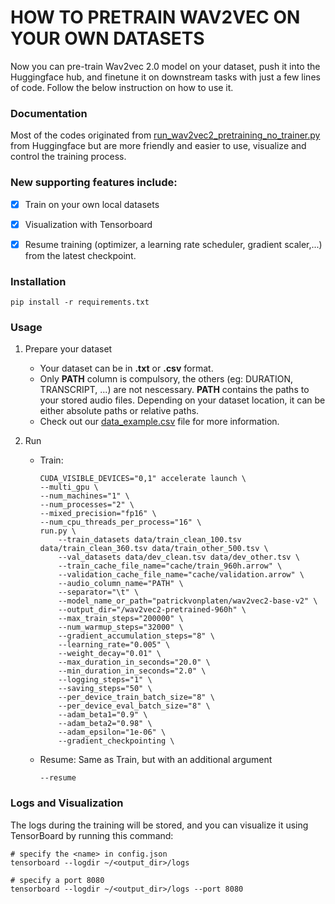# HOW TO PRETRAIN WAV2VEC ON YOUR OWN DATASETS
Now you can pre-train Wav2vec 2.0 model on your dataset, push it into the Huggingface hub, and finetune it on downstream tasks with just a few lines of code. Follow the below instruction on how to use it.
<a name = "documentation" ></a>
### Documentation
Most of the codes originated from [run_wav2vec2_pretraining_no_trainer.py](https://github.com/huggingface/transformers/blob/main/examples/pytorch/speech-pretraining/run_wav2vec2_pretraining_no_trainer.py) from Huggingface but are more friendly and easier to use, visualize and control the training process. </br>
### New supporting features include:
- [x] Train on your own local datasets
- [x] Visualization with Tensorboard 
- [x] Resume training (optimizer, a learning rate scheduler, gradient scaler,...) from the latest checkpoint.


<a name = "installation" ></a>
### Installation
```
pip install -r requirements.txt
```

<a name = "usage" ></a>
### Usage
1. Prepare your dataset
    - Your dataset can be in <b>.txt</b> or <b>.csv</b> format.
    - Only <b>PATH</b> column is compulsory, the others (eg: DURATION, TRANSCRIPT, ...) are not nescessary. <b>PATH</b> contains the paths to your stored audio files. Depending on your dataset location, it can be either absolute paths or relative paths.
    - Check out our [data_example.csv](examples/data_example.csv) file for more information.

3. Run
    - Train:
        ```
        CUDA_VISIBLE_DEVICES="0,1" accelerate launch \
        --multi_gpu \
        --num_machines="1" \
        --num_processes="2" \
        --mixed_precision="fp16" \
        --num_cpu_threads_per_process="16" \
        run.py \
            --train_datasets data/train_clean_100.tsv data/train_clean_360.tsv data/train_other_500.tsv \
            --val_datasets data/dev_clean.tsv data/dev_other.tsv \
            --train_cache_file_name="cache/train_960h.arrow" \
            --validation_cache_file_name="cache/validation.arrow" \
            --audio_column_name="PATH" \
            --separator="\t" \
            --model_name_or_path="patrickvonplaten/wav2vec2-base-v2" \
            --output_dir="/wav2vec2-pretrained-960h" \
            --max_train_steps="200000" \
            --num_warmup_steps="32000" \
            --gradient_accumulation_steps="8" \
            --learning_rate="0.005" \
            --weight_decay="0.01" \
            --max_duration_in_seconds="20.0" \
            --min_duration_in_seconds="2.0" \
            --logging_steps="1" \
            --saving_steps="50" \
            --per_device_train_batch_size="8" \
            --per_device_eval_batch_size="8" \
            --adam_beta1="0.9" \
            --adam_beta2="0.98" \
            --adam_epsilon="1e-06" \
            --gradient_checkpointing \
        ```
    - Resume: Same as Train, but with an additional argument
        ```
        --resume
        ```

<a name = "logs" ></a>
### Logs and Visualization
The logs during the training will be stored, and you can visualize it using TensorBoard by running this command:
```
# specify the <name> in config.json
tensorboard --logdir ~/<output_dir>/logs

# specify a port 8080
tensorboard --logdir ~/<output_dir>/logs --port 8080
```